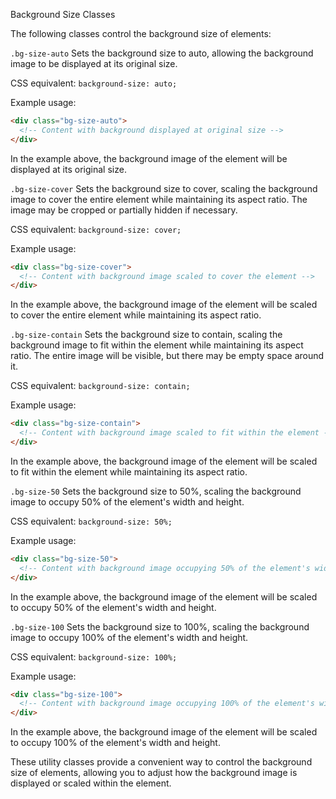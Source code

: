 Background Size Classes

The following classes control the background size of elements:

`.bg-size-auto`
Sets the background size to auto, allowing the background image to be displayed at its original size.

CSS equivalent: `background-size: auto;`

Example usage:
```html
<div class="bg-size-auto">
  <!-- Content with background displayed at original size -->
</div>
```

In the example above, the background image of the element will be displayed at its original size.

`.bg-size-cover`
Sets the background size to cover, scaling the background image to cover the entire element while maintaining its aspect ratio. The image may be cropped or partially hidden if necessary.

CSS equivalent: `background-size: cover;`

Example usage:
```html
<div class="bg-size-cover">
  <!-- Content with background image scaled to cover the element -->
</div>
```

In the example above, the background image of the element will be scaled to cover the entire element while maintaining its aspect ratio.

`.bg-size-contain`
Sets the background size to contain, scaling the background image to fit within the element while maintaining its aspect ratio. The entire image will be visible, but there may be empty space around it.

CSS equivalent: `background-size: contain;`

Example usage:
```html
<div class="bg-size-contain">
  <!-- Content with background image scaled to fit within the element -->
</div>
```

In the example above, the background image of the element will be scaled to fit within the element while maintaining its aspect ratio.

`.bg-size-50`
Sets the background size to 50%, scaling the background image to occupy 50% of the element's width and height.

CSS equivalent: `background-size: 50%;`

Example usage:
```html
<div class="bg-size-50">
  <!-- Content with background image occupying 50% of the element's width and height -->
</div>
```

In the example above, the background image of the element will be scaled to occupy 50% of the element's width and height.

`.bg-size-100`
Sets the background size to 100%, scaling the background image to occupy 100% of the element's width and height.

CSS equivalent: `background-size: 100%;`

Example usage:
```html
<div class="bg-size-100">
  <!-- Content with background image occupying 100% of the element's width and height -->
</div>
```

In the example above, the background image of the element will be scaled to occupy 100% of the element's width and height.

These utility classes provide a convenient way to control the background size of elements, allowing you to adjust how the background image is displayed or scaled within the element.
